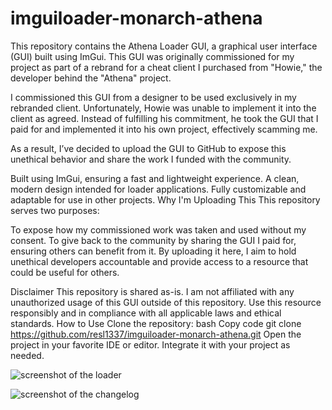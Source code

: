 # imguiloader-monarch-athena

This repository contains the Athena Loader GUI, a graphical user interface (GUI) built using ImGui. This GUI was originally commissioned for my project as part of a rebrand for a cheat client I purchased from "Howie," the developer behind the "Athena" project.


I commissioned this GUI from a designer to be used exclusively in my rebranded client. Unfortunately, Howie was unable to implement it into the client as agreed. Instead of fulfilling his commitment, he took the GUI that I paid for and implemented it into his own project, effectively scamming me.

As a result, I’ve decided to upload the GUI to GitHub to expose this unethical behavior and share the work I funded with the community.


Built using ImGui, ensuring a fast and lightweight experience.
A clean, modern design intended for loader applications.
Fully customizable and adaptable for use in other projects.
Why I'm Uploading This
This repository serves two purposes:

To expose how my commissioned work was taken and used without my consent.
To give back to the community by sharing the GUI I paid for, ensuring others can benefit from it.
By uploading it here, I aim to hold unethical developers accountable and provide access to a resource that could be useful for others.

Disclaimer
This repository is shared as-is.
I am not affiliated with any unauthorized usage of this GUI outside of this repository.
Use this resource responsibly and in compliance with all applicable laws and ethical standards.
How to Use
Clone the repository:
bash
Copy code
git clone https://github.com/resl1337/imguiloader-monarch-athena.git
Open the project in your favorite IDE or editor.
Integrate it with your project as needed.

![screenshot of the loader](https://i.imgur.com/GnwkkrG.png)

![screenshot of the changelog](https://i.imgur.com/GdXNiyT.png)



